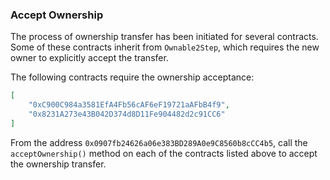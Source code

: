 ### Accept Ownership

The process of ownership transfer has been initiated for several contracts. Some of these contracts inherit from `Ownable2Step`, which requires the new owner to explicitly accept the transfer.

The following contracts require the ownership acceptance:
```json
[
    "0xC900C984a3581EfA4Fb56cAF6eF19721aAFbB4f9",
    "0x8231A273e43B042D374d8D11Fe904482d2c91CC6"
]
```

From the address `0x0907fb24626a06e383BD289A0e9C8560b8cCC4b5`, call the `acceptOwnership()` method on each of the contracts listed above to accept the ownership transfer.

